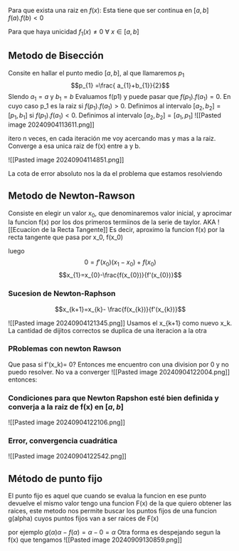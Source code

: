 Para que exista una raiz en $f(x)$:
Esta tiene que ser continua en $[a,b]$
$f(a).f(b)<0$

Para que haya unicidad
$f_{1}(x)\neq 0 \ \forall  \ x \in [a,b]$


## Metodo de Bisección 
Consite en hallar el punto medio $[a,b]$, al que llamaremos $p_1$
$$p_{1} =\frac{ a_{1}+b_{1}}{2}$$
SIendo $a_1 = a$ y $b_{1} = b$
Evaluamos f(p1) y puede pasar que $f(p_{1}).f(a_{1})=0$. En cuyo caso p_1 es la raiz
si $f(p_{1}).f(a_{1})>0$. Definimos al intervalo $[a_{2}, b_{2}]=[p_{1}, b_{1}]$
si $f(p_{1}).f(a_{1})<0$. Definimos al intervalo $[a_{2}, b_{2}]=[a_{1}, p_{1}]$
![[Pasted image 20240904113611.png]]

itero n veces, en cada iteración me voy acercando mas y mas a la raiz. Converge a esa unica raiz de f(x) entre a y b.

![[Pasted image 20240904114851.png]]

La cota de error absoluto nos la da el problema que estamos resolviendo


## Metodo de Newton-Rawson
Consiste en elegir un valor $x_{0}$, que denominaremos valor inicial, y aprocimar la funcion f(x) por los dos primeros termiinos de la serie de taylor. AKA ![[Ecuacíon de la Recta Tangente]]
Es decir, aproximo la funcion f(x) por la recta tangente que pasa por x_0, f(x_0)

luego $$0 =f'(x_{0})(x_{1}-x_{0})+f(x_{0}) $$
$$x_{1}=x_{0}-\frac{f(x_{0})}{f'(x_{0})}$$

### Sucesion de Newton-Raphson 
$$x_{k+1}=x_{k}- \frac{f(x_{k})}{f'(x_{k})}$$

![[Pasted image 20240904121345.png]]
Usamos el x_{k+1} como nuevo x_k.
La cantidad de dijitos correctos se duplica de una iteracion a la otra


### PRoblemas con newton Rawson
Que pasa si f'(x_k)= 0? Entonces me encuentro con una division por 0 y no puedo resolver. No va a converger
![[Pasted image 20240904122004.png]]
entonces:

### Condiciones para que Newton Rapshon esté bien definida y converja a la raiz de f(x) en $[a,b]$

![[Pasted image 20240904122106.png]]


### Error, convergencia cuadrática
![[Pasted image 20240904122542.png]]


## Método de punto fijo 
El punto fijo es aquel que cuando se evalua la funcion en ese punto devuelve el mismo valor
tengo una funcion F(x) de la que quiero obtener las raices, este metodo nos permite buscar los puntos fijos de una funcion g(alpha) cuyos puntos fijos van a ser raices de F(x)

por ejemplo $g(\alpha) \alpha -f(\alpha)=\alpha -0=\alpha$
Otra forma es despejando segun la f(x) que tengamos 
![[Pasted image 20240909130859.png]]
